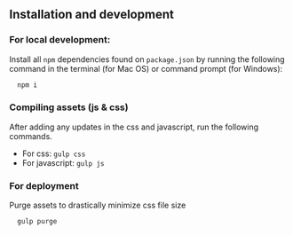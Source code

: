 ## Installation and development

### For local development:

Install all `npm` dependencies found on `package.json` by running the following command in the terminal (for Mac OS) or command prompt (for Windows):

```html
  npm i
```


### Compiling assets (js & css)
After adding any updates in the css and javascript, run the following commands.
* For css: `gulp css`
* For javascript: `gulp js`

### For deployment

Purge assets to drastically minimize css file size
```html
  gulp purge
```
